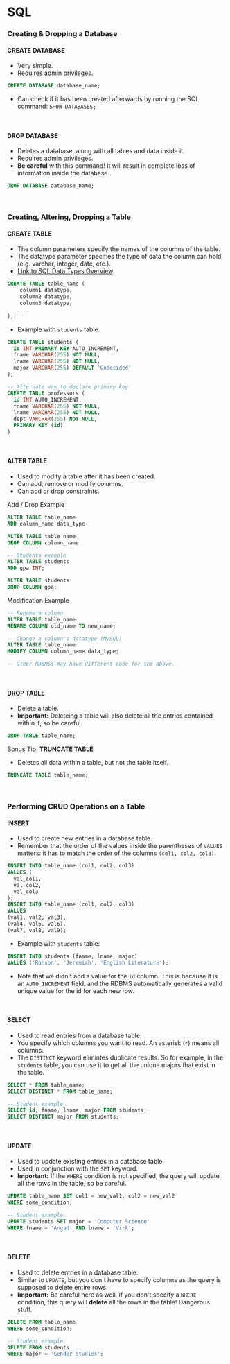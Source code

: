 # SQL

### **Creating & Dropping a Database**

#### **CREATE DATABASE**
- Very simple. 
- Requires admin privileges.

```sql
CREATE DATABASE database_name;
```

- Can check if it has been created afterwards by running the SQL command: `SHOW DATABASES;`

<br />

#### **DROP DATABASE**
- Deletes a database, along with all tables and data inside it. 
- Requires admin privileges.
- **Be careful** with this command! It will result in complete loss of information inside the database.
```sql
DROP DATABASE database_name;
```

<br />

### **Creating, Altering, Dropping a Table**

#### **CREATE TABLE**
- The column parameters specify the names of the columns of the table.
- The datatype parameter specifies the type of data the column can hold (e.g. varchar, integer, date, etc.).
- [Link to SQL Data Types Overview](https://www.w3schools.com/Sql/sql_datatypes.asp).
```sql
CREATE TABLE table_name (
    column1 datatype,
    column2 datatype,
    column3 datatype,
   ....
); 
```
- Example with `students` table:
```sql
CREATE TABLE students (
  id INT PRIMARY KEY AUTO_INCREMENT,
  fname VARCHAR(255) NOT NULL,
  lname VARCHAR(255) NOT NULL,
  major VARCHAR(255) DEFAULT 'Undecided'
);

-- Alternate way to declare primary key
CREATE TABLE professors (
  id INT AUTO_INCREMENT,
  fname VARCHAR(255) NOT NULL,
  lname VARCHAR(255) NOT NULL,
  dept VARCHAR(255) NOT NULL,
  PRIMARY KEY (id)
)
```

<br />

#### **ALTER TABLE**
- Used to modify a table after it has been created.
- Can add, remove or modify columns.
- Can add or drop constraints.

Add / Drop Example
```sql
ALTER TABLE table_name
ADD column_name data_type

ALTER TABLE table_name
DROP COLUMN column_name

-- Students example
ALTER TABLE students
ADD gpa INT;

ALTER TABLE students
DROP COLUMN gpa;
```

Modification Example
```sql
-- Rename a column
ALTER TABLE table_name
RENAME COLUMN old_name TO new_name;

-- Change a column's datatype (MySQL)
ALTER TABLE table_name
MODIFY COLUMN column_name data_type;

-- Other RDBMSs may have different code for the above.
```

<br />

#### **DROP TABLE**
- Delete a table.
- **Important:** Deleteing a table will also delete all the entries contained within it, so be careful.

```sql
DROP TABLE table_name;
```

Bonus Tip: **TRUNCATE TABLE**
- Deletes all data within a table, but not the table itself.

```sql
TRUNCATE TABLE table_name;
```

<br />

### **Performing CRUD Operations on a Table**

#### **INSERT**
- Used to create new entries in a database table.
- Remember that the order of the values inside the parentheses of `VALUES` matters: it has to match the order of the columns `(col1, col2, col3)`.

```sql
INSERT INTO table_name (col1, col2, col3)
VALUES (
  val_col1,
  val_col2,
  val_col3
);
INSERT INTO table_name (col1, col2, col3)
VALUES 
(val1, val2, val3),
(val4, val5, val6),
(val7, val8, val9);
```
- Example with `students` table:
```sql
INSERT INTO students (fname, lname, major)
VALUES ('Ronson', 'Jeremiah', 'English Literature');
```
- Note that we didn't add a value for the `id` column. This is because it is an `AUTO_INCREMENT` field, and the RDBMS automatically generates a valid unique value for the id for each new row. 

<br />

#### **SELECT**
- Used to read entries from a database table.
- You specify which columns you want to read. An asterisk (`*`) means all columns.
- The `DISTINCT` keyword elimintes duplicate results. So for example, in the `students` table, you can use it to get all the unique majors that exist in the table. 

```sql
SELECT * FROM table_name;
SELECT DISTINCT * FROM table_name;

-- Student example
SELECT id, fname, lname, major FROM students;
SELECT DISTINCT major FROM students;
```

<br />

#### **UPDATE**
- Used to update existing entries in a database table.
- Used in conjunction with the `SET` keyword.
- **Important:** If the `WHERE` condition is not specified, the query will update all the rows in the table, so be careful.

```sql
UPDATE table_name SET col1 = new_val1, col2 = new_val2
WHERE some_condition;

-- Student example
UPDATE students SET major = 'Computer Science'
WHERE fname = 'Angad' AND lname = 'Virk';
```

<br />

#### **DELETE**
- Used to delete entries in a database table. 
- Similar to `UPDATE`, but you don't have to specify columns as the query is supposed to delete entire rows.
- **Important:** Be careful here as well, if you don't specify a `WHERE` condition, this query will **delete** all the rows in the table! Dangerous stuff.

```sql
DELETE FROM table_name
WHERE some_condition;

-- Student example
DELETE FROM students
WHERE major = 'Gender Studies';
```

<br />

<!-- ### **Additional Things** 

#### **Joins**
- Allows you to combine rows in different tables, based on a common column. 
- There are different types of joins in SQL. 

**INNER JOIN**
- The default join type is an inner join.
- Result includes rows which have matching values for the common column -->

<!-- `GROUP BY`, `HAVING`, `LIKE`) -->